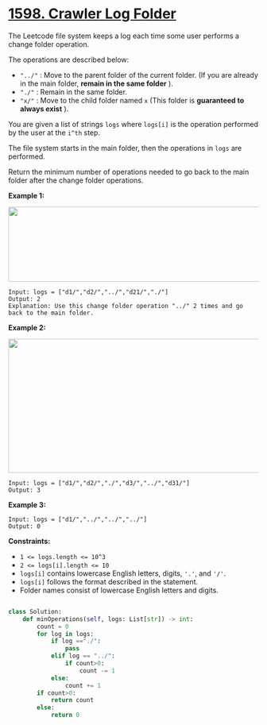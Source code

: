 # [1598. Crawler Log Folder](https://leetcode.com/problems/crawler-log-folder/description/?envType=daily-question&envId=2024-07-10)

The Leetcode file system keeps a log each time some user performs a change folder operation.

The operations are described below:

- `"../"` : Move to the parent folder of the current folder. (If you are already in the main folder, **remain in the same folder** ).
- `"./"` : Remain in the same folder.
- `"x/"` : Move to the child folder named `x` (This folder is **guaranteed to always exist** ).

You are given a list of strings `logs` where `logs[i]` is the operation performed by the user at the `i^th` step.

The file system starts in the main folder, then the operations in `logs` are performed.

Return the minimum number of operations needed to go back to the main folder after the change folder operations.

**Example 1:**

<img alt="" src="https://assets.leetcode.com/uploads/2020/09/09/sample_11_1957.png" style="width: 775px; height: 151px;">

```
Input: logs = ["d1/","d2/","../","d21/","./"]
Output: 2
Explanation: Use this change folder operation "../" 2 times and go back to the main folder.
```

**Example 2:**

<img alt="" src="https://assets.leetcode.com/uploads/2020/09/09/sample_22_1957.png" style="width: 600px; height: 270px;">

```
Input: logs = ["d1/","d2/","./","d3/","../","d31/"]
Output: 3
```

**Example 3:**

```
Input: logs = ["d1/","../","../","../"]
Output: 0
```

**Constraints:**

- `1 <= logs.length <= 10^3`
- `2 <= logs[i].length <= 10`
- `logs[i]` contains lowercase English letters, digits, `'.'`, and `'/'`.
- `logs[i]` follows the format described in the statement.
- Folder names consist of lowercase English letters and digits.

```python

class Solution:
    def minOperations(self, logs: List[str]) -> int:
        count = 0
        for log in logs:
            if log =="./":
                pass
            elif log == "../":
                if count>0:
                    count -= 1
            else:
                count += 1
        if count>0:
            return count
        else:
            return 0

```

